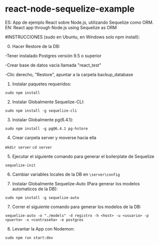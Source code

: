 # react-node-sequelize-example
ES: App de ejemplo React sobre Node.js, utilizando Sequelize como ORM. EN: React app through Node.js using Sequelize as ORM

#INSTRUCCIONES (sudo en Ubuntu, en Windows solo npm install):

0) Hacer Restore de la DB:

-Tener instalado Postgres versión 9.5 o superior

-Crear base de datos vacía llamada "react_test"

-Clic derecho, "Restore", apuntar a la carpeta backup_database

1) Instalar paquetes requeridos:

`sudo npm install`

2) Instalar Globalmente Sequelize-CLI:

`sudo npm install -g sequelize-cli`

3) Instalar Globalmente pg(6.4.1):

`sudo npm install -g pg@6.4.1 pg-hstore `

4) Crear carpeta server y moverse hacia ella

`mkdir server`
`cd server`

5) Ejecutar el siguiente comando para generar el boilerplate de Sequelize

`sequelize-init`

6) Cambiar variables locales de la DB en `\server\config`


7) Instalar Globalmente Sequelize-Auto (Para generar los modelos automaticos de la DB):

`sudo npm install -g sequelize-auto`

7) Correr el siguiente comando para generar los modelos de la DB:

`sequelize-auto -o "./models" -d registro -h <host> -u <usuario> -p <puerto> -x <contraseña> -e postgres`

8) Levantar la App con Nodemon:

`sudo npm run start:dev`

